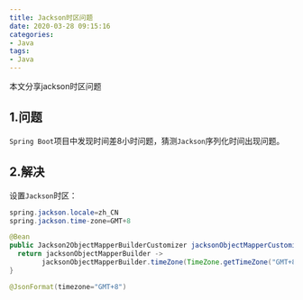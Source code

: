 ```yaml
---
title: Jackson时区问题
date: 2020-03-28 09:15:16
categories: 
- Java
tags: 
- Java
---
```

本文分享jackson时区问题
<!-- more -->

## 1.问题

`Spring Boot`项目中发现时间差8小时问题，猜测`Jackson`序列化时间出现问题。

## 2.解决

设置`Jackson`时区：

```java
spring.jackson.locale=zh_CN
spring.jackson.time-zone=GMT+8
```

```java
@Bean
public Jackson2ObjectMapperBuilderCustomizer jacksonObjectMapperCustomization() {
  return jacksonObjectMapperBuilder ->
        jacksonObjectMapperBuilder.timeZone(TimeZone.getTimeZone("GMT+8"));
}
```

```java
@JsonFormat(timezone="GMT+8")
```

